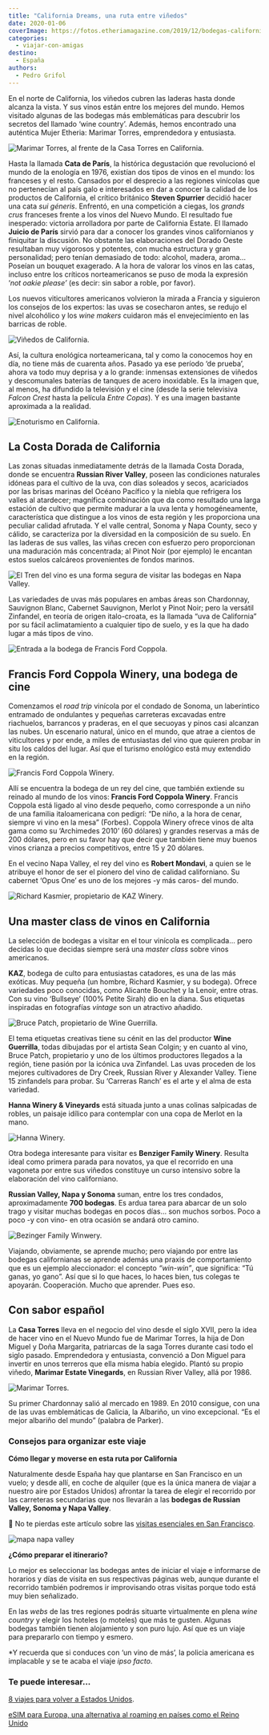 ```yaml
---
title: "California Dreams, una ruta entre viñedos"
date: 2020-01-06
coverImage: https://fotos.etheriamagazine.com/2019/12/bodegas-california-Francis-Ford-Coppola-Winery.jpg
categories: 
  - viajar-con-amigas
destino: 
  - España
authors: 
  - Pedro Grifol
---
```


En el norte de California, los viñedos cubren las laderas hasta donde alcanza la vista. 
Y sus vinos están entre los mejores del mundo. Hemos visitado algunas de las bodegas más 
emblemáticas para descubrir los secretos del llamado ‘wine country’. Además, hemos 
encontrado una auténtica Mujer Etheria: Marimar Torres, emprendedora y entusiasta. 

![Marimar Torres, al frente de la Casa Torres en California.](https://fotos.etheriamagazine.com/2019/12/Marimar-Torres-bodega-california.jpg "Marimar Torres, al frente de la Casa Torres en California. © P. Grifol")

Hasta la llamada **Cata de París**, la histórica degustación que revolucionó el mundo de 
la enología en 1976, existían dos tipos de vinos en el mundo: los franceses y el resto. 
Cansados por el desprecio a las regiones vinícolas que no pertenecían al país galo e 
interesados en dar a conocer la calidad de los productos de California, el crítico 
británico **Steven Spurrier** decidió hacer una cata _sui géneris_. Enfrentó, en una 
competición a ciegas, los _grands crus_ franceses frente a los vinos del Nuevo Mundo. El 
resultado fue inesperado: victoria arrolladora por parte de California Estate. El 
llamado **Juicio de París** sirvió para dar a conocer los grandes vinos californianos y 
finiquitar la discusión. No obstante las elaboraciones del Dorado Oeste resultaban muy 
vigorosos y potentes, con mucha estructura y gran personalidad; pero tenían demasiado de 
todo: alcohol, madera, aroma… Poseían un bouquet exagerado. A la hora de valorar los 
vinos en las catas, incluso entre los críticos norteamericanos se puso de moda la 
expresión ‘_not oakie please’_ (es decir: sin sabor a roble, por favor). 

Los nuevos viticultores americanos volvieron la mirada a Francia y siguieron los 
consejos de los expertos: las uvas se cosecharon antes, se redujo el nivel alcohólico y 
los _wine makers_ cuidaron más el envejecimiento en las barricas de roble. 

![Viñedos de California.](https://fotos.etheriamagazine.com/2019/12/ruta-vinos-california.jpg "Viñedos de California. ©P.Grifol")

Así, la cultura enológica norteamericana, tal y como la conocemos hoy en día, no tiene 
más de cuarenta años. Pasado ya ese período ‘de prueba’, ahora va todo muy deprisa y a 
lo grande: inmensas extensiones de viñedos y descomunales baterías de tanques de acero 
inoxidable. Es la imagen que, al menos, ha difundido la televisión y el cine (desde la 
serie televisiva _Falcon Crest_ hasta la película _Entre Copas_). Y es una imagen 
bastante aproximada a la realidad. 

![Enoturismo en California.](https://fotos.etheriamagazine.com/2019/12/bodegas-california-Francis-Ford-Coppola-Winery.jpg "Enoturismo en California. © Pedro Grifol")

## La Costa Dorada de California

Las zonas situadas inmediatamente detrás de la llamada Costa Dorada, donde se encuentra 
**Russian River Valley**, poseen las condiciones naturales idóneas para el cultivo de la 
uva, con días soleados y secos, acariciados por las brisas marinas del Océano Pacífico y 
la niebla que refrigera los valles al atardecer; magnífica combinación que da como 
resultado una larga estación de cultivo que permite madurar a la uva lenta y 
homogéneamente, característica que distingue a los vinos de esta región y les 
proporciona una peculiar calidad afrutada. Y el valle central, Sonoma y Napa County, 
seco y cálido, se caracteriza por la diversidad en la composición de su suelo. En las 
laderas de sus valles, las viñas crecen con esfuerzo pero proporcionan una maduración 
más concentrada; al Pinot Noir (por ejemplo) le encantan estos suelos calcáreos 
provenientes de fondos marinos. 

![El Tren del vino es una forma segura de visitar las bodegas en Napa Valley.](https://fotos.etheriamagazine.com/2019/12/tren-vino-napa-valley.jpg "El Tren del vino es una forma segura de visitar las bodegas en Napa Valley. © P. Grifol")

Las variedades de uvas más populares en ambas áreas son Chardonnay, Sauvignon Blanc, 
Cabernet Sauvignon, Merlot y Pinot Noir; pero la versátil Zinfandel, en teoría de origen 
italo-croata, es la llamada “uva de California” por su fácil aclimatamiento a cualquier 
tipo de suelo, y es la que ha dado lugar a más tipos de vino. 

![Entrada a la bodega de Francis Ford Coppola.](https://fotos.etheriamagazine.com/2019/12/vinos-california-Francis-Ford-Coppola-Winery-2.jpg "Entrada a la bodega de Francis Ford Coppola. © P.Grifol")

## Francis Ford Coppola Winery, una bodega de cine

Comenzamos el _road trip_ vinícola por el condado de Sonoma, un laberíntico entramado de 
ondulantes y pequeñas carreteras excavadas entre riachuelos, barrancos y praderas, en el 
que secuoyas y pinos casi alcanzan las nubes. Un escenario natural, único en el mundo, 
que atrae a cientos de viticultores y por ende, a miles de entusiastas del vino que 
quieren probar in situ los caldos del lugar. Así que el turismo enológico está muy 
extendido en la región. 

![Francis Ford Coppola Winery.](https://fotos.etheriamagazine.com/2019/12/Francis-Ford-Coppola-Winery.jpg "Francis Ford Coppola Winery. © P. Grifol")

Allí se encuentra la bodega de un rey del cine, que también extiende su reinado al mundo 
de los vinos: **Francis Ford Coppola Winery**. Francis Coppola está ligado al vino desde 
pequeño, como corresponde a un niño de una familia italoamericana con pedigrí: “De niño, 
a la hora de cenar, siempre vi vino en la mesa” (Forbes). Coppola Winery ofrece vinos de 
alta gama como su ‘Archimedes 2010’ (60 dólares) y grandes reservas a más de 200 
dólares, pero en su favor hay que decir que también tiene muy buenos vinos crianza a 
precios competitivos, entre 15 y 20 dólares. 

En el vecino Napa Valley, el rey del vino es **Robert Mondavi**, a quien se le atribuye 
el honor de ser el pionero del vino de calidad californiano. Su cabernet ‘Opus One’ es 
uno de los mejores -y más caros- del mundo. 

![Richard Kasmier, propietario de KAZ Winery.](https://fotos.etheriamagazine.com/2019/12/california-enoturismo-richard-Kasmier-KAZ-Winery.jpg "Richard Kasmier, propietario de KAZ Winery. © P.Grifol")

## Una master class de vinos en California

La selección de bodegas a visitar en el tour vinícola es complicada… pero decidas lo que 
decidas siempre será una _master class_ sobre vinos americanos. 

**KAZ**, bodega de culto para entusiastas catadores, es una de las más exóticas. Muy 
pequeña (un hombre, Richard Kasmier, y su bodega). Ofrece variedades poco conocidas, 
como Alicante Bouchet y la Lenoir, entre otras. Con su vino ‘Bullseye’ (100% Petite 
Sirah) dio en la diana. Sus etiquetas inspiradas en fotografías _vintage_ son un 
atractivo añadido. 

![Bruce Patch, propietario de Wine Guerrilla.](https://fotos.etheriamagazine.com/2019/12/california-enoturismo-Bruce-Patch-Wine-Guerrilla.jpg "Bruce Patch, propietario de Wine Guerrilla. © P. Grifol")

El tema etiquetas creativas tiene su cénit en las del productor **Wine Guerrilla**, 
todas dibujadas por el artista Sean Colgin; y en cuanto al vino, Bruce Patch, 
propietario y uno de los últimos productores llegados a la región, tiene pasión por la 
icónica uva Zinfandel. Las uvas proceden de los mejores cultivadores de Dry Creek, 
Russian River y Alexander Valley. Tiene 15 zinfandels para probar. Su ‘Carreras Ranch’ 
es el arte y el alma de esta variedad. 

**Hanna Winery & Vineyards** está situada junto a unas colinas salpicadas de robles, un 
paisaje idílico para contemplar con una copa de Merlot en la mano. 

![Hanna Winery.](https://fotos.etheriamagazine.com/2019/12/vinos-california-Hanna-Winery.jpg "Hanna Winery. © P.Grifol")

Otra bodega interesante para visitar es **Benziger Family Winery**. Resulta ideal como 
primera parada para novatos, ya que el recorrido en una vagoneta por entre sus viñedos 
constituye un curso intensivo sobre la elaboración del vino californiano. 

**Russian Valley, Napa y Sonoma** suman, entre los tres condados, aproximadamente **700 
bodegas**. Es ardua tarea para abarcar de un solo trago y visitar muchas bodegas en 
pocos días… son muchos sorbos. Poco a poco -y con vino- en otra ocasión se andará otro 
camino. 

![Bezinger Family Winwery.](https://fotos.etheriamagazine.com/2019/12/vinos-california-Bezinger-Family-Winery.jpg "Bezinger Family Winwery. © P.Grifol")

Viajando, obviamente, se aprende mucho; pero viajando por entre las bodegas 
californianas se aprende además una praxis de comportamiento que es un ejemplo 
aleccionador: el concepto _“win-win”_, que significa: “Tú ganas, yo gano”. Así que si lo 
que haces, lo haces bien, tus colegas te apoyarán. Cooperación. Mucho que aprender. Pues 
eso. 

## Con sabor español

La **Casa Torres** lleva en el negocio del vino desde el siglo XVII, pero la idea de 
hacer vino en el Nuevo Mundo fue de Marimar Torres, la hija de Don Miguel y Doña 
Margarita, patriarcas de la saga Torres durante casi todo el siglo pasado. Emprendedora 
y entusiasta, convenció a Don Miguel para invertir en unos terreros que ella misma había 
elegido. Plantó su propio viñedo, **Marimar Estate Vinegards**, en Russian River Valley, 
allá por 1986. 

![Marimar Torres.](https://fotos.etheriamagazine.com/2019/12/california-bodegas-Marimar-Torres.jpg "Marimar Torres. © P.Grifol")

Su primer Chardonnay salió al mercado en 1989. En 2010 consigue, con una de las uvas 
emblemáticas de Galicia, la Albariño, un vino excepcional. “Es el mejor albariño del 
mundo” (palabra de Parker). 

### Consejos para organizar este viaje

**Cómo llegar y moverse en esta ruta por California** 

Naturalmente desde España hay que plantarse en San Francisco en un vuelo; y desde allí, 
en coche de alquiler (que es la única manera de viajar a nuestro aire por Estados 
Unidos) afrontar la tarea de elegir el recorrido por las carreteras secundarias que nos 
llevarán a las **bodegas de Russian Valley, Sonoma y Napa Valley**. 

📌 No te pierdas este artículo sobre las [visitas esenciales en San 
Francisco](http://etheriamagazine.com/2018/07/12/10-visitas-imprescindibles-en-san-francisco/). 

![mapa napa valley](https://fotos.etheriamagazine.com/2019/12/mapa-california-Napa-Valley.jpg "Mapa de la zona enoturística. @P.Grifol")

**¿Cómo preparar el itinerario?** 

Lo mejor es seleccionar las bodegas antes de iniciar el viaje e informarse de horarios y 
días de visita en sus respectivas páginas web, aunque durante el recorrido también 
podremos ir improvisando otras visitas porque todo está muy bien señalizado. 

En las _webs_ de las tres regiones podrás situarte virtualmente en plena _wine country_ 
y elegir los hoteles (o moteles) que más te gusten. Algunas bodegas también tienen 
alojamiento y son puro lujo. Así que es un viaje para prepararlo con tiempo y esmero. 

\*Y recuerda que si conduces con ‘un vino de más’, la policia americana es implacable y 
se te acaba el viaje _ipso facto_. 

### Te puede interesar...

[8 viajes para volver a Estados 
Unidos](https://etheriamagazine.com/2021/11/03/viajes-a-estados-unidos/). 

[eSIM para Europa, una alternativa al roaming en países como el Reino 
Unido](https://etheriamagazine.com/2022/08/02/esim-europa-no-comunitaria/)
